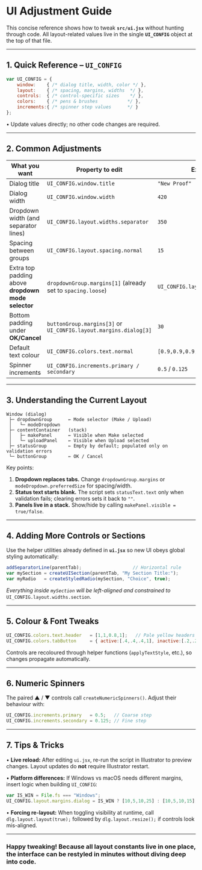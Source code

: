 # UI Adjustment Guide

This concise reference shows how to tweak **`src/ui.jsx`** without hunting through code. All layout-related values live in the single **`UI_CONFIG`** object at the top of that file.

---
## 1.  Quick Reference – `UI_CONFIG`
```javascript
var UI_CONFIG = {
    window:    { /* dialog title, width, color */ },
    layout:    { /* spacing, margins, widths  */ },
    controls:  { /* control-specific sizes    */ },
    colors:    { /* pens & brushes           */ },
    increments:{ /* spinner step values      */ }
};
```
•  Update values directly; no other code changes are required.

---
## 2.  Common Adjustments

| What you want | Property to edit | Example |
|---------------|-----------------|---------|
| Dialog title  | `UI_CONFIG.window.title` | `"New Proof"` |
| Dialog width  | `UI_CONFIG.window.width` | `420` |
| Dropdown width (and separator lines) | `UI_CONFIG.layout.widths.separator` | `350` |
| Spacing between groups | `UI_CONFIG.layout.spacing.normal` | `15` |
| Extra top padding above **dropdown mode selector** | `dropdownGroup.margins[1]` (already set to `spacing.loose`) | `UI_CONFIG.layout.spacing.tight` |
| Bottom padding under **OK/Cancel** | `buttonGroup.margins[3]` or `UI_CONFIG.layout.margins.dialog[3]` | `30` |
| Default text colour | `UI_CONFIG.colors.text.normal` | `[0.9,0.9,0.9,1]` |
| Spinner increments  | `UI_CONFIG.increments.primary / secondary` | `0.5` / `0.125` |

---
## 3.  Understanding the Current Layout

```
Window (dialog)
 ├─ dropdownGroup      ← Mode selector (Make / Upload)
 │   └─ modeDropdown
 ├─ contentContainer   (stack)
 │   ├─ makePanel      ← Visible when Make selected
 │   └─ uploadPanel    ← Visible when Upload selected
 ├─ statusGroup        ← Empty by default; populated only on validation errors
 └─ buttonGroup        ← OK / Cancel
```
Key points:
1. **Dropdown replaces tabs.**  Change `dropdownGroup.margins` or `modeDropdown.preferredSize` for spacing/width.
2. **Status text starts blank.**  The script sets `statusText.text` only when validation fails; clearing errors sets it back to `""`.
3. **Panels live in a stack.**  Show/hide by calling `makePanel.visible = true/false`.

---
## 4.  Adding More Controls or Sections

Use the helper utilities already defined in **`ui.jsx`** so new UI obeys global styling automatically:

```javascript
addSeparatorLine(parentTab);                   // Horizontal rule
var mySection = createUISection(parentTab, "My Section Title:");
var myRadio   = createStyledRadio(mySection, "Choice", true);
```
*Everything inside `mySection` will be left-aligned and constrained to* `UI_CONFIG.layout.widths.section`.

---
## 5.  Colour & Font Tweaks

```javascript
UI_CONFIG.colors.text.header   = [1,1,0.8,1];   // Pale yellow headers
UI_CONFIG.colors.tabButton     = { active:[.4,.4,.4,1], inactive:[.2,.2,.2,1] };
```
Controls are recoloured through helper functions (`applyTextStyle`, etc.), so changes propagate automatically.

---
## 6.  Numeric Spinners

The paired ▲ / ▼ controls call `createNumericSpinners()`.  Adjust their behaviour with:
```javascript
UI_CONFIG.increments.primary   = 0.5;   // Coarse step
UI_CONFIG.increments.secondary = 0.125; // Fine step
```

---
## 7.  Tips & Tricks

• **Live reload:** After editing `ui.jsx`, re-run the script in Illustrator to preview changes.  Layout updates do **not** require Illustrator restart.

• **Platform differences:** If Windows vs macOS needs different margins, insert logic when building `UI_CONFIG`:
```javascript
var IS_WIN = File.fs === "Windows";
UI_CONFIG.layout.margins.dialog = IS_WIN ? [10,5,10,25] : [10,5,10,15];
```

• **Forcing re-layout:**  When toggling visibility at runtime, call `dlg.layout.layout(true);` followed by `dlg.layout.resize();` if controls look mis-aligned.

---
### Happy tweaking!  Because all layout constants live in one place, the interface can be restyled in minutes without diving deep into code. 